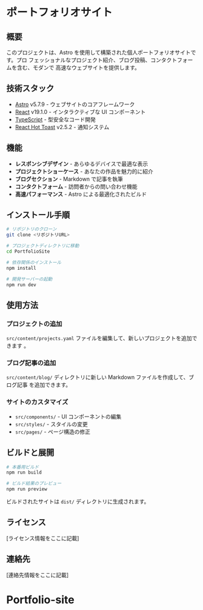 # ポートフォリオサイト

## 概要

このプロジェクトは、Astro を使用して構築された個人ポートフォリオサイトです。プロ
フェッショナルなプロジェクト紹介、ブログ投稿、コンタクトフォームを含む、モダンで
高速なウェブサイトを提供します。

## 技術スタック

- [Astro](https://astro.build/) v5.7.9 - ウェブサイトのコアフレームワーク
- [React](https://reactjs.org/) v19.1.0 - インタラクティブな UI コンポーネント
- [TypeScript](https://www.typescriptlang.org/) - 型安全なコード開発
- [React Hot Toast](https://react-hot-toast.com/) v2.5.2 - 通知システム

## 機能

- **レスポンシブデザイン** - あらゆるデバイスで最適な表示
- **プロジェクトショーケース** - あなたの作品を魅力的に紹介
- **ブログセクション** - Markdown で記事を執筆
- **コンタクトフォーム** - 訪問者からの問い合わせ機能
- **高速パフォーマンス** - Astro による最適化されたビルド

## インストール手順

```bash
# リポジトリのクローン
git clone <リポジトリURL>

# プロジェクトディレクトリに移動
cd PortfolioSite

# 依存関係のインストール
npm install

# 開発サーバーの起動
npm run dev
```

## 使用方法

### プロジェクトの追加

`src/content/projects.yaml` ファイルを編集して、新しいプロジェクトを追加できます
。

### ブログ記事の追加

`src/content/blog/` ディレクトリに新しい Markdown ファイルを作成して、ブログ記事
を追加できます。

### サイトのカスタマイズ

- `src/components/` - UI コンポーネントの編集
- `src/styles/` - スタイルの変更
- `src/pages/` - ページ構造の修正

## ビルドと展開

```bash
# 本番用ビルド
npm run build

# ビルド結果のプレビュー
npm run preview
```

ビルドされたサイトは `dist/` ディレクトリに生成されます。

## ライセンス

[ライセンス情報をここに記載]

## 連絡先

[連絡先情報をここに記載]
# Portfolio-site
